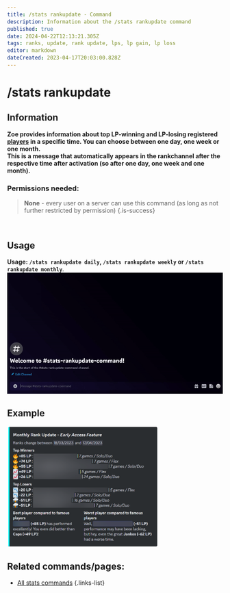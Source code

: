 ```yaml
---
title: /stats rankupdate - Command
description: Information about the /stats rankupdate command
published: true
date: 2024-04-22T12:13:21.305Z
tags: ranks, update, rank update, lps, lp gain, lp loss
editor: markdown
dateCreated: 2023-04-17T20:03:00.828Z
---
```


# /stats rankupdate
## Information
**Zoe provides information about top LP-winning and LP-losing registered [players](/en/terms/player) in a specific time. You can choose between one day, one week or one month.** <br>
**This is a message that automatically appears in the rankchannel after the respective time after activation (so after one day, one week and one month).**
<br>

### Permissions needed:
>**None** - every user on a server can use this command (as long as not further restricted by permission) {.is-success}

<br>

## Usage
**Usage: `/stats rankupdate daily`,  `/stats rankupdate weekly` or  `/stats rankupdate monthly`**.
![](/stats_rankupdate.gif)
<br>
 
## Example
<img src="/en_/en_stats_rankupdate.png" width="70%" />
<br>
 
## Related commands/pages:
- [All stats commands](/en/commands/stats/)
{.links-list}